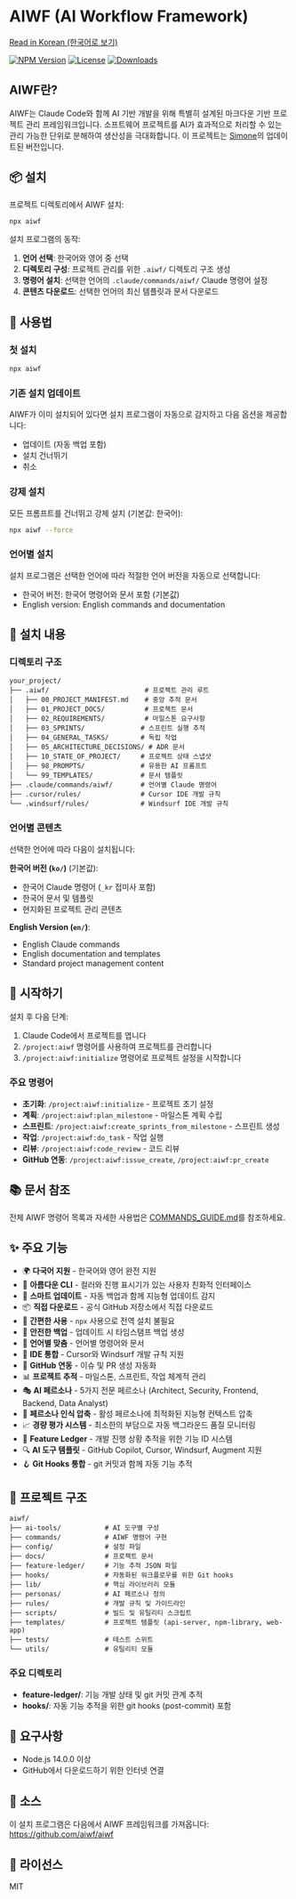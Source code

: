 # AIWF (AI Workflow Framework)

[Read in Korean (한국어로 보기)](README.ko.md)

[![NPM Version](https://img.shields.io/npm/v/aiwf.svg)](https://www.npmjs.com/package/aiwf)
[![License](https://img.shields.io/npm/l/aiwf.svg)](https://github.com/aiwf/aiwf/blob/main/LICENSE)
[![Downloads](https://img.shields.io/npm/dm/aiwf.svg)](https://www.npmjs.com/package/aiwf)

## AIWF란?

AIWF는 Claude Code와 함께 AI 기반 개발을 위해 특별히 설계된 마크다운 기반 프로젝트 관리 프레임워크입니다. 소프트웨어 프로젝트를 AI가 효과적으로 처리할 수 있는 관리 가능한 단위로 분해하여 생산성을 극대화합니다.
이 프로젝트는 [Simone](https://github.com/Helmi/claude-simone)의 업데이트된 버전입니다.

## 📦 설치

프로젝트 디렉토리에서 AIWF 설치:

```bash
npx aiwf
```

설치 프로그램의 동작:

1. **언어 선택**: 한국어와 영어 중 선택
2. **디렉토리 구성**: 프로젝트 관리를 위한 `.aiwf/` 디렉토리 구조 생성
3. **명령어 설치**: 선택한 언어의 `.claude/commands/aiwf/` Claude 명령어 설정
4. **콘텐츠 다운로드**: 선택한 언어의 최신 템플릿과 문서 다운로드

## 🚀 사용법

### 첫 설치

```bash
npx aiwf
```

### 기존 설치 업데이트

AIWF가 이미 설치되어 있다면 설치 프로그램이 자동으로 감지하고 다음 옵션을 제공합니다:

- 업데이트 (자동 백업 포함)
- 설치 건너뛰기
- 취소

### 강제 설치

모든 프롬프트를 건너뛰고 강제 설치 (기본값: 한국어):

```bash
npx aiwf --force
```

### 언어별 설치

설치 프로그램은 선택한 언어에 따라 적절한 언어 버전을 자동으로 선택합니다:

- 한국어 버전: 한국어 명령어와 문서 포함 (기본값)
- English version: English commands and documentation

## 📁 설치 내용

### 디렉토리 구조

```
your_project/
├── .aiwf/                        # 프로젝트 관리 루트
│   ├── 00_PROJECT_MANIFEST.md    # 중앙 추적 문서
│   ├── 01_PROJECT_DOCS/          # 프로젝트 문서
│   ├── 02_REQUIREMENTS/          # 마일스톤 요구사항
│   ├── 03_SPRINTS/              # 스프린트 실행 추적
│   ├── 04_GENERAL_TASKS/        # 독립 작업
│   ├── 05_ARCHITECTURE_DECISIONS/ # ADR 문서
│   ├── 10_STATE_OF_PROJECT/     # 프로젝트 상태 스냅샷
│   ├── 98_PROMPTS/              # 유용한 AI 프롬프트
│   └── 99_TEMPLATES/            # 문서 템플릿
├── .claude/commands/aiwf/       # 언어별 Claude 명령어
├── .cursor/rules/               # Cursor IDE 개발 규칙
└── .windsurf/rules/             # Windsurf IDE 개발 규칙
```

### 언어별 콘텐츠

선택한 언어에 따라 다음이 설치됩니다:

**한국어 버전 (`ko/`)** (기본값):

- 한국어 Claude 명령어 (`_kr` 접미사 포함)
- 한국어 문서 및 템플릿
- 현지화된 프로젝트 관리 콘텐츠

**English Version (`en/`)**:

- English Claude commands
- English documentation and templates
- Standard project management content

## 🎯 시작하기

설치 후 다음 단계:

1. Claude Code에서 프로젝트를 엽니다
2. `/project:aiwf` 명령어를 사용하여 프로젝트를 관리합니다
3. `/project:aiwf:initialize` 명령어로 프로젝트 설정을 시작합니다

### 주요 명령어

- **초기화**: `/project:aiwf:initialize` - 프로젝트 초기 설정
- **계획**: `/project:aiwf:plan_milestone` - 마일스톤 계획 수립
- **스프린트**: `/project:aiwf:create_sprints_from_milestone` - 스프린트 생성
- **작업**: `/project:aiwf:do_task` - 작업 실행
- **리뷰**: `/project:aiwf:code_review` - 코드 리뷰
- **GitHub 연동**: `/project:aiwf:issue_create`, `/project:aiwf:pr_create`

## 📚 문서 참조

전체 AIWF 명령어 목록과 자세한 사용법은 [COMMANDS_GUIDE.md](docs/COMMANDS_GUIDE.md)를 참조하세요.

## ✨ 주요 기능

- 🌍 **다국어 지원** - 한국어와 영어 완전 지원
- 🎨 **아름다운 CLI** - 컬러와 진행 표시기가 있는 사용자 친화적 인터페이스
- 🔄 **스마트 업데이트** - 자동 백업과 함께 지능형 업데이트 감지
- 📦 **직접 다운로드** - 공식 GitHub 저장소에서 직접 다운로드
- 🚀 **간편한 사용** - `npx` 사용으로 전역 설치 불필요
- 💾 **안전한 백업** - 업데이트 시 타임스탬프 백업 생성
- 🎯 **언어별 맞춤** - 언어별 명령어와 문서
- 🔧 **IDE 통합** - Cursor와 Windsurf 개발 규칙 지원
- 🔗 **GitHub 연동** - 이슈 및 PR 생성 자동화
- 📊 **프로젝트 추적** - 마일스톤, 스프린트, 작업 체계적 관리
- 🎭 **AI 페르소나** - 5가지 전문 페르소나 (Architect, Security, Frontend, Backend, Data Analyst)
- 🧠 **페르소나 인식 압축** - 활성 페르소나에 최적화된 지능형 컨텍스트 압축
- 📈 **경량 평가 시스템** - 최소한의 부담으로 자동 백그라운드 품질 모니터링
- 🚀 **Feature Ledger** - 개발 진행 상황 추적을 위한 기능 ID 시스템
- 🔍 **AI 도구 템플릿** - GitHub Copilot, Cursor, Windsurf, Augment 지원
- 🪝 **Git Hooks 통합** - git 커밋과 함께 자동 기능 추적

## 📁 프로젝트 구조

```
aiwf/
├── ai-tools/           # AI 도구별 구성
├── commands/           # AIWF 명령어 구현
├── config/             # 설정 파일
├── docs/               # 프로젝트 문서
├── feature-ledger/     # 기능 추적 JSON 파일
├── hooks/              # 자동화된 워크플로우를 위한 Git hooks
├── lib/                # 핵심 라이브러리 모듈
├── personas/           # AI 페르소나 정의
├── rules/              # 개발 규칙 및 가이드라인
├── scripts/            # 빌드 및 유틸리티 스크립트
├── templates/          # 프로젝트 템플릿 (api-server, npm-library, web-app)
├── tests/              # 테스트 스위트
└── utils/              # 유틸리티 모듈
```

### 주요 디렉토리

- **feature-ledger/**: 기능 개발 상태 및 git 커밋 관계 추적
- **hooks/**: 자동 기능 추적을 위한 git hooks (post-commit) 포함

## 🔧 요구사항

- Node.js 14.0.0 이상
- GitHub에서 다운로드하기 위한 인터넷 연결

## 📖 소스

이 설치 프로그램은 다음에서 AIWF 프레임워크를 가져옵니다:
https://github.com/aiwf/aiwf

## 📝 라이선스

MIT
